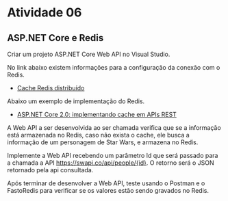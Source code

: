 # Atividade 06

## ASP.NET Core e Redis

Criar um projeto ASP.NET Core Web API no Visual Studio. 

No link abaixo existem informações para a configuração da conexão com o Redis.

- [Cache Redis distribuído](https://docs.microsoft.com/pt-br/aspnet/core/performance/caching/distributed?view=aspnetcore-2.2#distributed-redis-cache)

Abaixo um exemplo de implementação do Redis.

- [ASP.NET Core 2.0: implementando cache em APIs REST](https://medium.com/@renato.groffe/asp-net-core-2-0-implementando-cache-em-apis-rest-cd2df219f13b)

A Web API a ser desenvolvida ao ser chamada verifica que se a informação está armazenada no Redis, caso não exista o cache, ele busca a informação de um personagem de Star Wars, e armazena no Redis.

Implemente a Web API recebendo um parâmetro Id que será passado para a chamada a API https://swapi.co/api/people/{id}. O retorno será o JSON retornado pela api consultada.

Após terminar de desenvolver a Web API, teste usando o Postman e o FastoRedis para verificar se os valores estão sendo gravados no Redis.

